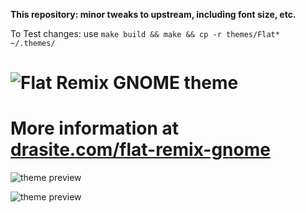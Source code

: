 **This repository: minor tweaks to upstream, including font size, etc.**

To Test changes: use `make build && make && cp -r themes/Flat* ~/.themes/`

![Flat Remix GNOME theme](https://github.com/daniruiz/flat-remix-gnome/raw/master/assets/logo.png)
===============================

# More information at [drasite.com/flat-remix-gnome](https://drasite.com/flat-remix-gnome)

![theme preview](https://github.com/daniruiz/flat-remix-gnome/raw/master/assets/GNOME-40.png)

![theme preview](https://github.com/daniruiz/flat-remix-gnome/raw/master/assets/preview.png)
